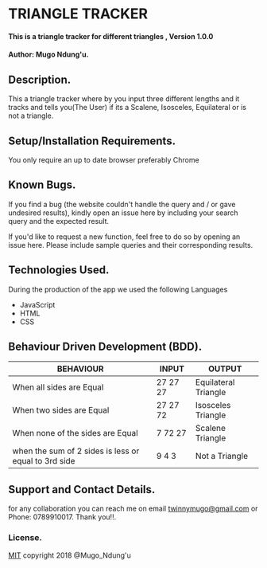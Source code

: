 # TRIANGLE TRACKER

#### This is a triangle tracker for different triangles , Version 1.0.0

#### Author: Mugo Ndung'u.

## Description.

This a triangle tracker where by you input three different lengths and it tracks and tells you(The User) if its a Scalene, Isosceles, Equilateral or is not a triangle.

## Setup/Installation Requirements.

You only require an up to date browser preferably Chrome
## Known Bugs.

If you find a bug (the website couldn't handle the query and / or gave undesired results), kindly open an issue here by including your search query and the expected result.

If you'd like to request a new function, feel free to do so by opening an issue here. Please include sample queries and their corresponding results.
## Technologies Used.

During the production of the app we used the following Languages
 * JavaScript
 * HTML
 * CSS

## Behaviour Driven Development (BDD).
|BEHAVIOUR | INPUT | OUTPUT|
|----------|-------|-------|
| When all sides are Equal| 27 27 27 | Equilateral Triangle |
| When two sides are Equal| 27 27 72 | Isosceles Triangle  |
| When none of the sides are Equal | 7 72 27 | Scalene Triangle |
| when the sum of 2 sides is less or equal to 3rd side| 9 4 3 | Not a Triangle |


## Support and Contact Details.

for any collaboration you can reach me on email twinnymugo@gmail.com or Phone: 0789910017. Thank you!!.

### License.
[MIT](License.txt) copyright 2018 @Mugo_Ndung'u  
